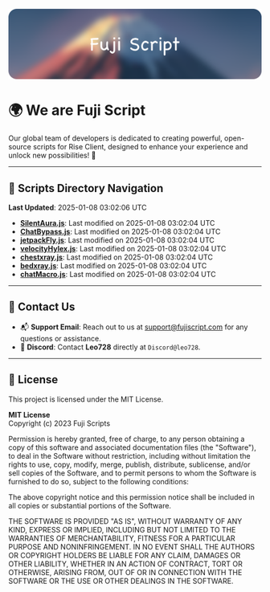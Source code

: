 ![Banner](.github/b.webp)

# 🌍 **We are Fuji Script**

Our global team of developers is dedicated to creating powerful, open-source scripts for Rise Client, designed to enhance your experience and unlock new possibilities! 🌟

---
<!-- SCRIPTS_NAVIGATION_START -->
## 📂 **Scripts Directory Navigation**

**Last Updated**: 2025-01-08 03:02:06 UTC

- **[SilentAura.js](scripts/SilentAura.js)**: Last modified on 2025-01-08 03:02:04 UTC
- **[ChatBypass.js](scripts/ChatBypass.js)**: Last modified on 2025-01-08 03:02:04 UTC
- **[jetpackFly.js](scripts/jetpackFly.js)**: Last modified on 2025-01-08 03:02:04 UTC
- **[velocityHylex.js](scripts/velocityHylex.js)**: Last modified on 2025-01-08 03:02:04 UTC
- **[chestxray.js](scripts/chestxray.js)**: Last modified on 2025-01-08 03:02:04 UTC
- **[bedxray.js](scripts/bedxray.js)**: Last modified on 2025-01-08 03:02:04 UTC
- **[chatMacro.js](scripts/chatMacro.js)**: Last modified on 2025-01-08 03:02:04 UTC

<!-- SCRIPTS_NAVIGATION_END -->

---

## 💬 **Contact Us**  
- 📬 **Support Email**: Reach out to us at [support@fujiscript.com](mailto:support@fujiscript.com) for any questions or assistance.  
- 💬 **Discord**: Contact **Leo728** directly at `Discord@leo728`.

---

## 📜 **License**

This project is licensed under the MIT License.  

**MIT License**  
Copyright (c) 2023 Fuji Scripts  

Permission is hereby granted, free of charge, to any person obtaining a copy of this software and associated documentation files (the "Software"), to deal in the Software without restriction, including without limitation the rights to use, copy, modify, merge, publish, distribute, sublicense, and/or sell copies of the Software, and to permit persons to whom the Software is furnished to do so, subject to the following conditions:  

The above copyright notice and this permission notice shall be included in all copies or substantial portions of the Software.  

THE SOFTWARE IS PROVIDED "AS IS", WITHOUT WARRANTY OF ANY KIND, EXPRESS OR IMPLIED, INCLUDING BUT NOT LIMITED TO THE WARRANTIES OF MERCHANTABILITY, FITNESS FOR A PARTICULAR PURPOSE AND NONINFRINGEMENT. IN NO EVENT SHALL THE AUTHORS OR COPYRIGHT HOLDERS BE LIABLE FOR ANY CLAIM, DAMAGES OR OTHER LIABILITY, WHETHER IN AN ACTION OF CONTRACT, TORT OR OTHERWISE, ARISING FROM, OUT OF OR IN CONNECTION WITH THE SOFTWARE OR THE USE OR OTHER DEALINGS IN THE SOFTWARE.  
